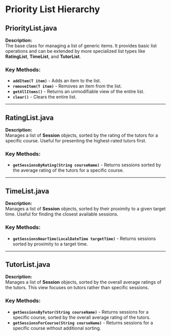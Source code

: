 # Priority List Hierarchy
## **PriorityList.java**
**Description:**  
The base class for managing a list of generic items. It provides basic list operations and can be extended by more specialized list types like **RatingList**, **TimeList**, and **TutorList**.
### **Key Methods:**
- **`addItem(T item)`** - Adds an item to the list.
- **`removeItem(T item)`** - Removes an item from the list.
- **`getAllItems()`** - Returns an unmodifiable view of the entire list.
- **`clear()`** - Clears the entire list.
---
## **RatingList.java**
**Description:**  
Manages a list of **Session** objects, sorted by the rating of the tutors for a specific course. Useful for presenting the highest-rated tutors first.
### **Key Methods:**
- **`getSessionsByRating(String courseName)`** - Returns sessions sorted by the average rating of the tutors for a specific course.
---
## **TimeList.java**
**Description:**  
Manages a list of **Session** objects, sorted by their proximity to a given target time. Useful for finding the closest available sessions.
### **Key Methods:**
- **`getSessionsNearTime(LocalDateTime targetTime)`** - Returns sessions sorted by proximity to a target time.
---
## **TutorList.java**
**Description:**  
Manages a list of **Session** objects, sorted by the overall average ratings of the tutors. This view focuses on tutors rather than specific sessions.
### **Key Methods:**
- **`getSessionsByTutor(String courseName)`** - Returns sessions for a specific course, sorted by the overall average rating of the tutors.
- **`getSessionsForCourse(String courseName)`** - Returns sessions for a specific course without additional sorting.